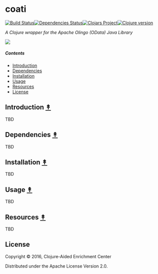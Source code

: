 # coati

[![Build Status][travis-badge]][travis][![Dependencies Status][deps-badge]][deps][![Clojars Project][clojars-badge]][clojars][![Clojure version][clojure-v]](project.clj)

*A Clojure wrapper for the Apache Olingo (OData) Java Library*

[![][logo]][logo-large]


##### Contents

* [Introduction](#introduction-)
* [Dependencies](#dependencies-)
* [Installation](#installation-)
* [Usage](#usage-)
* [Resources](#resources-)
* [License](#license-)


## Introduction [&#x219F;](#contents)

TBD


## Dependencies [&#x219F;](#contents)

TBD


## Installation [&#x219F;](#contents)

TBD


## Usage [&#x219F;](#contents)

TBD


## Resources [&#x219F;](#contents)

TBD


## License

Copyright © 2016, Clojure-Aided Enrichment Center

Distributed under the Apache License Version 2.0.


<!-- Named page links below: /-->

[travis]: https://travis-ci.org/clojusc/coati
[travis-badge]: https://travis-ci.org/clojusc/coati.png?branch=master
[deps]: http://jarkeeper.com/clojusc/coati
[deps-badge]: http://jarkeeper.com/clojusc/coati/status.svg
[logo]: resources/images/logo.png
[logo-large]: resources/images/logo-large.png
[tag-badge]: https://img.shields.io/github/tag/clojusc/coati.svg?maxAge=2592000
[tag]: https://github.com/clojusc/coati/tags
[clojure-v]: https://img.shields.io/badge/clojure-1.8.0-blue.svg
[clojars]: https://clojars.org/clojusc/coati
[clojars-badge]: https://img.shields.io/clojars/v/clojusc/coati.svg
